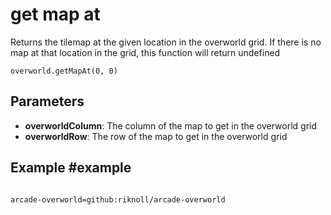 # get map at

Returns the tilemap at the given location in the overworld grid. If there is no map at that location in the grid, this function will return undefined

```sig
overworld.getMapAt(0, 0)
```

## Parameters

* **overworldColumn**: The column of the map to get in the overworld grid
* **overworldRow**: The row of the map to get in the overworld grid

## Example #example

```blocks
```

```package
arcade-overworld=github:riknoll/arcade-overworld
```